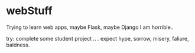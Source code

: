 # webStuff
Trying to learn web apps, maybe Flask, maybe Django I am horrible..

try:
 complete some student project .. .
 expect hype, sorrow, misery, faliure, baldness.
 
 
